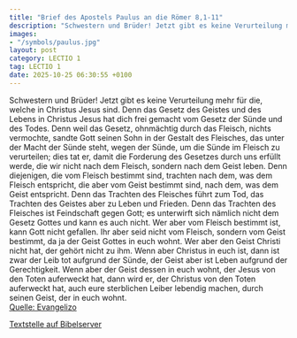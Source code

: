 ```yaml
---
title: "Brief des Apostels Paulus an die Römer 8,1-11"
description: "Schwestern und Brüder! Jetzt gibt es keine Verurteilung mehr für die, welche in Christus Jesus sind. Denn das Gesetz des Geistes und des Lebens in Christus Jesus hat dich frei gemacht vom Gesetz der Sünde und des Todes. Denn weil das Gesetz, ohnmächtig durch das Fleisch, nichts v...."
images:
- "/symbols/paulus.jpg"
layout: post
category: LECTIO 1
tag: LECTIO 1
date: 2025-10-25 06:30:55 +0100
---
```

Schwestern und Brüder! Jetzt gibt es keine Verurteilung mehr für die, welche in Christus Jesus sind.
Denn das Gesetz des Geistes und des Lebens in Christus Jesus hat dich frei gemacht vom Gesetz der Sünde und des Todes.
Denn weil das Gesetz, ohnmächtig durch das Fleisch, nichts vermochte, sandte Gott seinen Sohn in der Gestalt des Fleisches, das unter der Macht der Sünde steht, wegen der Sünde, um die Sünde im Fleisch zu verurteilen;
dies tat er, damit die Forderung des Gesetzes durch uns erfüllt werde, die wir nicht nach dem Fleisch, sondern nach dem Geist leben.<!--more-->
Denn diejenigen, die vom Fleisch bestimmt sind, trachten nach dem, was dem Fleisch entspricht, die aber vom Geist bestimmt sind, nach dem, was dem Geist entspricht.
Denn das Trachten des Fleisches führt zum Tod, das Trachten des Geistes aber zu Leben und Frieden.
Denn das Trachten des Fleisches ist Feindschaft gegen Gott; es unterwirft sich nämlich nicht dem Gesetz Gottes und kann es auch nicht.
Wer aber vom Fleisch bestimmt ist, kann Gott nicht gefallen.
Ihr aber seid nicht vom Fleisch, sondern vom Geist bestimmt, da ja der Geist Gottes in euch wohnt. Wer aber den Geist Christi nicht hat, der gehört nicht zu ihm.
Wenn aber Christus in euch ist, dann ist zwar der Leib tot aufgrund der Sünde, der Geist aber ist Leben aufgrund der Gerechtigkeit.
Wenn aber der Geist dessen in euch wohnt, der Jesus von den Toten auferweckt hat, dann wird er, der Christus von den Toten auferweckt hat, auch eure sterblichen Leiber lebendig machen, durch seinen Geist, der in euch wohnt.<br>
[Quelle: Evangelizo](https://evangeliumtagfuertag.org/DE/gospel)

[Textstelle auf Bibelserver](https://www.bibleserver.com/EU/Römer8,1-11)
